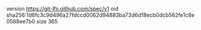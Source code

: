 version https://git-lfs.github.com/spec/v1
oid sha256:1d6fc3c9d496a27fdccd0062d94883ba73d6d18ecb0dcb562fe1c8e0588ee7b0
size 365
